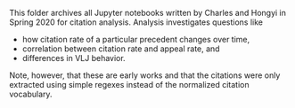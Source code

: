 This folder archives all Jupyter notebooks written by Charles and Hongyi in Spring 2020 for citation analysis. Analysis investigates questions like

- how citation rate of a particular precedent changes over time,
- correlation between citation rate and appeal rate, and
- differences in VLJ behavior.

Note, however, that these are early works and that the citations were only extracted using simple regexes instead of the normalized citation vocabulary.
